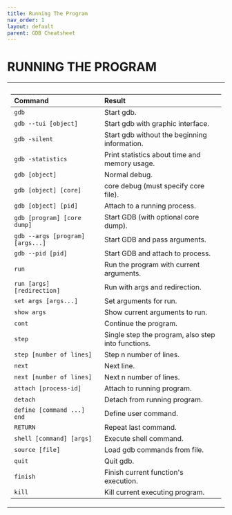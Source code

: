 ```yaml
---
title: Running The Program
nav_order: 1
layout: default
parent: GDB Cheatsheet
---
```


# RUNNING THE PROGRAM

<div>
<table>
<tr><th></th>
<tr><td>
  
| Command                               | Result                                             |
| :------------------------------------ | :------------------------------------------------- |
| `gdb`                                 | Start gdb.                                         |
| `gdb --tui [object]`                  | Start gdb with graphic interface.                  |
| `gdb -silent`                         | Start gdb without the beginning information.       |
| `gdb -statistics`                     | Print statistics about time and memory usage.      |
| `gdb [object]`                        | Normal debug.                                      |
| `gdb [object] [core]`                 | core debug (must specify core file).               |
| `gdb [object] [pid]`                  | Attach to a running process.                       |
| `gdb [program] [core dump]`           | Start GDB (with optional core dump).               |
| `gdb --args [program] [args...]`      | Start GDB and pass arguments.                      |
| `gdb --pid [pid]`                     | Start GDB and attach to process.                   |
| `run`                                 | Run the program with current arguments.            |
| `run [args] [redirection]`            | Run with args and redirection.                     |
| `set args [args...]`                  | Set arguments for run.                             |
| `show args`                           | Show current arguments to run.                     |
| `cont`                                | Continue the program.                              |
| `step`                                | Single step the program, also step into functions. |
| `step [number of lines]`              | Step n number of lines.                            |
| `next`                                | Next line.                                         |
| `next [number of lines]`              | Next n number of lines.                            |
| `attach [process-id]`                 | Attach to running program.                         |
| `detach`                              | Detach from running program.                       |
| `define [command ...] end`            | Define user command.                               |
| `RETURN`                              | Repeat last command.                               |
| `shell [command] [args]`              | Execute shell command.                             |
| `source [file]`                       | Load gdb commands from file.                       |
| `quit`                                | Quit gdb.                                          |
| `finish`                              | Finish current function's execution.               |
| `kill`                                | Kill current executing program.                    |

</center>

</td></tr>
</table>
</div>